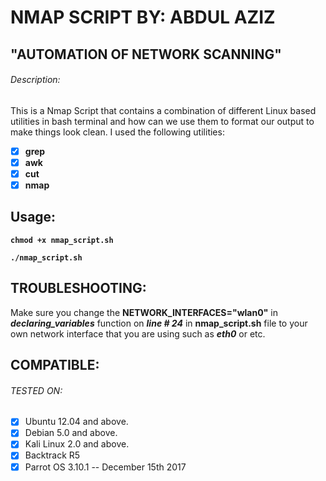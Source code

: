 # NMAP SCRIPT BY: ABDUL AZIZ
## "AUTOMATION OF NETWORK SCANNING"
###### Description:
This is a Nmap Script that contains a combination of different Linux based utilities in
bash terminal and how can we use them to format our output to make things look clean.
I used the following utilities:
- [x] **grep**
- [x] **awk**
- [x] **cut**
- [x] **nmap**

## Usage:
**`chmod +x nmap_script.sh`**

**`./nmap_script.sh`**

## TROUBLESHOOTING:

Make sure you change the **NETWORK_INTERFACES="wlan0"** in **_declaring_variables_** function on **_line # 24_** in **nmap_script.sh** file to your own network interface that you are using such as **_eth0_** or etc.

## COMPATIBLE:
###### TESTED ON:
- [x] Ubuntu 12.04 and above.
- [x] Debian 5.0 and above.
- [x] Kali Linux 2.0 and above.
- [x] Backtrack R5
- [x] Parrot OS 3.10.1 -- December 15th 2017
